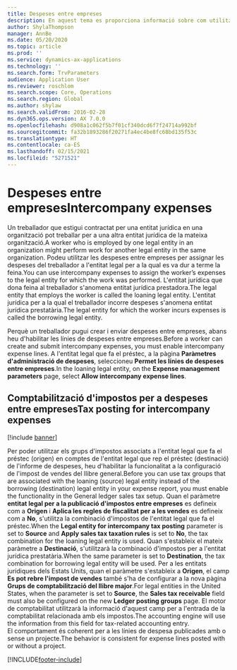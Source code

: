```yaml
---
title: Despeses entre empreses
description: En aquest tema es proporciona informació sobre com utilitzar les despeses entre empreses per assignar les despeses d'un treballador a l'entitat legal per a la qual es va dur a terme la feina.
author: ShylaThompson
manager: AnnBe
ms.date: 05/20/2020
ms.topic: article
ms.prod: ''
ms.service: dynamics-ax-applications
ms.technology: ''
ms.search.form: TrvParameters
audience: Application User
ms.reviewer: roschlom
ms.search.scope: Core, Operations
ms.search.region: Global
ms.author: shylaw
ms.search.validFrom: 2016-02-28
ms.dyn365.ops.version: AX 7.0.0
ms.openlocfilehash: d908a1c062f5b7f01cf340dcd6f7f24714a992bf
ms.sourcegitcommit: fa32b1893286f20271fa4ec4be8fc68bd135f53c
ms.translationtype: HT
ms.contentlocale: ca-ES
ms.lasthandoff: 02/15/2021
ms.locfileid: "5271521"
---
```

# <a name="intercompany-expenses"></a><span data-ttu-id="294db-103">Despeses entre empreses</span><span class="sxs-lookup"><span data-stu-id="294db-103">Intercompany expenses</span></span>

<span data-ttu-id="294db-104">Un treballador que estigui contractat per una entitat jurídica en una organització pot treballar per a una altra entitat jurídica de la mateixa organització.</span><span class="sxs-lookup"><span data-stu-id="294db-104">A worker who is employed by one legal entity in an organization might perform work for another legal entity in the same organization.</span></span> <span data-ttu-id="294db-105">Podeu utilitzar les despeses entre empreses per assignar les despeses del treballador a l'entitat legal per a la qual es va dur a terme la feina.</span><span class="sxs-lookup"><span data-stu-id="294db-105">You can use intercompany expenses to assign the worker’s expenses to the legal entity for which the  work was performed.</span></span> <span data-ttu-id="294db-106">L'entitat jurídica que dona feina al treballador s'anomena entitat jurídica prestadora.</span><span class="sxs-lookup"><span data-stu-id="294db-106">The legal entity that employs the worker is called the loaning legal entity.</span></span> <span data-ttu-id="294db-107">L'entitat jurídica per a la qual el treballador incorre despeses s'anomena entitat jurídica prestatària.</span><span class="sxs-lookup"><span data-stu-id="294db-107">The legal entity for which the worker incurs expenses is called the borrowing legal entity.</span></span> 

<span data-ttu-id="294db-108">Perquè un treballador pugui crear i enviar despeses entre empreses, abans heu d'habilitar les línies de despeses entre empreses.</span><span class="sxs-lookup"><span data-stu-id="294db-108">Before a worker can create and submit intercompany expenses, you must enable intercompany expense lines.</span></span> <span data-ttu-id="294db-109">A l'entitat legal que fa el préstec, a la pàgina **Paràmetres d'administració de despeses**, seleccioneu **Permet les línies de despeses entre empreses**.</span><span class="sxs-lookup"><span data-stu-id="294db-109">In the loaning legal entity, on the **Expense management parameters** page, select **Allow intercompany expense lines**.</span></span> 

## <a name="tax-posting-for-intercompany-expenses"></a><span data-ttu-id="294db-110">Comptabilització d'impostos per a despeses entre empreses</span><span class="sxs-lookup"><span data-stu-id="294db-110">Tax posting for intercompany expenses</span></span>

[!include [banner](../includes/banner.md)]

<span data-ttu-id="294db-111">Per poder utilitzar els grups d'impostos associats a l'entitat legal que fa el préstec (origen) en comptes de l'entitat legal que rep el préstec (destinació) de l'informe de despeses, heu d'habilitar la funcionalitat a la configuració de l'impost de vendes del llibre general.</span><span class="sxs-lookup"><span data-stu-id="294db-111">Before you can use tax groups that are associated with the loaning (source) legal entity instead of the borrowing (destination) legal entity in your expense report, you must enable the functionality in the General ledger sales tax setup.</span></span> <span data-ttu-id="294db-112">Quan el paràmetre **entitat legal per a la publicació d'impostos entre empreses** es defineix com a **Origen** i **Aplica les regles de fiscalitat per a les vendes** es defineix com a **No**, s'utilitza la combinació d'impostos de l'entitat legal que fa el préstec.</span><span class="sxs-lookup"><span data-stu-id="294db-112">When the **Legal entity for intercompany tax posting** parameter is set to **Source** and **Apply sales tax taxation rules** is set to **No**, the tax combination for the loaning legal entity is used.</span></span> <span data-ttu-id="294db-113">Quan s'estableix el mateix paràmetre a **Destinació**, s'utilitzarà la combinació d'impostos per a l'entitat jurídica prestatària.</span><span class="sxs-lookup"><span data-stu-id="294db-113">When the same parameter is set to **Destination**, the tax combination for borrowing legal entity will be used.</span></span> <span data-ttu-id="294db-114">Per a les entitats jurídiques dels Estats Units, quan el paràmetre s'estableix a **Origen**, el camp **Es pot rebre l'impost de vendes** també s'ha de configurar a la nova pàgina **Grups de comptabilització del llibre major**.</span><span class="sxs-lookup"><span data-stu-id="294db-114">For legal entities in the United States, when the parameter is set to **Source**, the **Sales tax receivable** field must also be configured on the new **Ledger posting groups** page.</span></span> <span data-ttu-id="294db-115">El motor de comptabilitat utilitzarà la informació d'aquest camp per a l'entrada de la comptabilitat relacionada amb els impostos.</span><span class="sxs-lookup"><span data-stu-id="294db-115">The accounting engine will use the information from this field for tax-related accounting entry.</span></span>   
<span data-ttu-id="294db-116">El comportament és coherent per a les línies de despesa publicades amb o sense un projecte.</span><span class="sxs-lookup"><span data-stu-id="294db-116">The behavior is consistent for expense lines posted with or without a project.</span></span>  


[!INCLUDE[footer-include](../includes/footer-banner.md)]